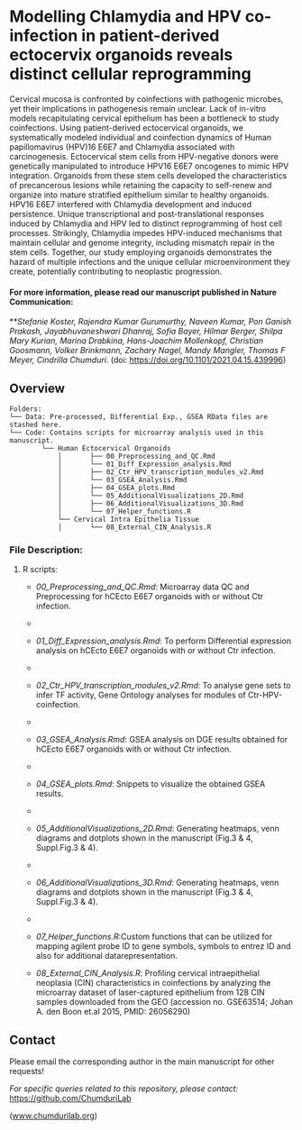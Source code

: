 # Modelling Chlamydia and HPV co-infection in patient-derived ectocervix organoids reveals distinct cellular reprogramming

Cervical mucosa is confronted by coinfections with pathogenic microbes, yet their implications in pathogenesis remain unclear. Lack of in-vitro models 
recapitulating cervical epithelium has been a bottleneck to study coinfections. Using patient-derived ectocervical organoids, we systematically modeled 
individual and coinfection dynamics of Human papillomavirus (HPV)16 E6E7 and Chlamydia associated with carcinogenesis. Ectocervical stem cells from 
HPV-negative donors were genetically manipulated to introduce HPV16 E6E7 oncogenes to mimic HPV integration. Organoids from these stem cells developed 
the characteristics of precancerous lesions while retaining the capacity to self-renew and organize into mature stratified epithelium similar to healthy 
organoids. HPV16 E6E7 interfered with Chlamydia development and induced persistence. Unique transcriptional and post-translational responses induced by 
Chlamydia and HPV led to distinct reprogramming of host cell processes. Strikingly, Chlamydia impedes HPV-induced mechanisms that maintain cellular and 
genome integrity, including mismatch repair in the stem cells. Together, our study employing organoids demonstrates the hazard of multiple infections and 
the unique cellular microenvironment they create, potentially contributing to neoplastic progression.




#### For more information, please read our manuscript published in Nature Communication:
	
	
	
	
	
***Stefanie Koster, Rajendra Kumar Gurumurthy, Naveen Kumar, Pon Ganish Prakash, Jayabhuvaneshwari Dhanraj, Sofia Bayer, Hilmar Berger, 
Shilpa Mary Kurian, Marina Drabkina, Hans-Joachim Mollenkopf, Christian Goosmann, Volker Brinkmann, Zachary Nagel, Mandy Mangler, 
Thomas F Meyer, Cindrilla Chumduri*. (doi: https://doi.org/10.1101/2021.04.15.439996)








## Overview
```
Folders:
└── Data: Pre-processed, Differential Exp., GSEA RData files are stashed here.
└── Code: Contains scripts for microarray analysis used in this manuscript.
        └── Human Ectocervical Organoids
            │       ├── 00_Preprocessing_and_QC.Rmd
            │       └── 01_Diff_Expression_analysis.Rmd
            │       ├── 02_Ctr_HPV_transcription_modules_v2.Rmd
            │       └── 03_GSEA_Analysis.Rmd
            │       ├── 04_GSEA_plots.Rmd
            │       └── 05_AdditionalVisualizations_2D.Rmd
            │       ├── 06_AdditionalVisualizations_3D.Rmd
            │       └── 07_Helper_functions.R	    
            └── Cervical Intra Epithelia Tissue
            │       └── 08_External_CIN_Analysis.R	
```


















### File Description:

1. R scripts: 
     - *00_Preprocessing_and_QC.Rmd*: Microarray data QC and Preprocessing for hCEcto E6E7 organoids with or without Ctr infection.
     - 	 
     - *01_Diff_Expression_analysis.Rmd*: To perform Differential expression analysis on hCEcto E6E7 organoids with or without Ctr infection. 
     - 
     - *02_Ctr_HPV_transcription_modules_v2.Rmd*: To analyse gene sets to infer TF activity, Gene Ontology analyses for modules of Ctr-HPV-coinfection.	 
     - 
     - *03_GSEA_Analysis.Rmd*: GSEA analysis on DGE results obtained for hCEcto E6E7 organoids with or without Ctr infection.
     - 
     - *04_GSEA_plots.Rmd*: Snippets to visualize the obtained GSEA results.
     - 
     - *05_AdditionalVisualizations_2D.Rmd*: Generating heatmaps, venn diagrams and dotplots shown in the manuscript (Fig.3 & 4, Suppl.Fig.3 & 4).
     - 	 
     - *06_AdditionalVisualizations_3D.Rmd*: Generating heatmaps, venn diagrams and dotplots shown in the manuscript (Fig.3 & 4, Suppl.Fig.3 & 4).
     - 	 
     - *07_Helper_functions.R*:Custom functions that can be utilized for mapping agilent probe ID to gene symbols, symbols to entrez ID and also 
	 					for additional datarepresentation.	    					
						
     - *08_External_CIN_Analysis.R*: Profiling cervical intraepithelial neoplasia (CIN) characteristics in coinfections by analyzing the microarray 
						dataset of laser-captured epithelium from 128 CIN samples downloaded from the GEO 
						(accession no. GSE63514; Johan A. den Boon et.al 2015, PMID: 26056290) 	











## Contact
Please email the corresponding author in the main manuscript for other requests!

*For specific queries related to this repository, please contact:*
https://github.com/ChumduriLab


(www.chumdurilab.org)






